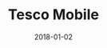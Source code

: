 ---
layout: site
title: "Tesco Mobile"
date: 2018-01-02
categories: [communication]
version: 4.4.6
major: 4
minor: 4
patch: 6
slug: tesco-mobile
link: https://www.tescomobile.com/
permalink: /sites/:slug
---